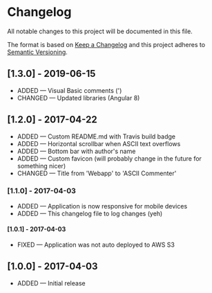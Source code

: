 # Changelog
All notable changes to this project will be documented in this file.

The format is based on [Keep a Changelog](http://keepachangelog.com/en/1.0.0/)
and this project adheres to [Semantic Versioning](http://semver.org/spec/v2.0.0.html).

## [1.3.0] - 2019-06-15
 * ADDED — Visual Basic comments (')
 * CHANGED — Updated libraries (Angular 8) 

## [1.2.0] - 2017-04-22
 * ADDED — Custom README.md with Travis build badge
 * ADDED — Horizontal scrollbar when ASCII text overflows
 * ADDED — Bottom bar with author's name
 * ADDED — Custom favicon (will probably change in the future for something nicer)
 * CHANGED — Title from 'Webapp' to 'ASCII Commenter'

### [1.1.0] - 2017-04-03
 * ADDED — Application is now responsive for mobile devices
 * ADDED — This changelog file to log changes (yeh)

#### [1.0.1] - 2017-04-03
 * FIXED — Application was not auto deployed to AWS S3

## [1.0.0] - 2017-04-03
 * ADDED — Initial release
 

 
 
